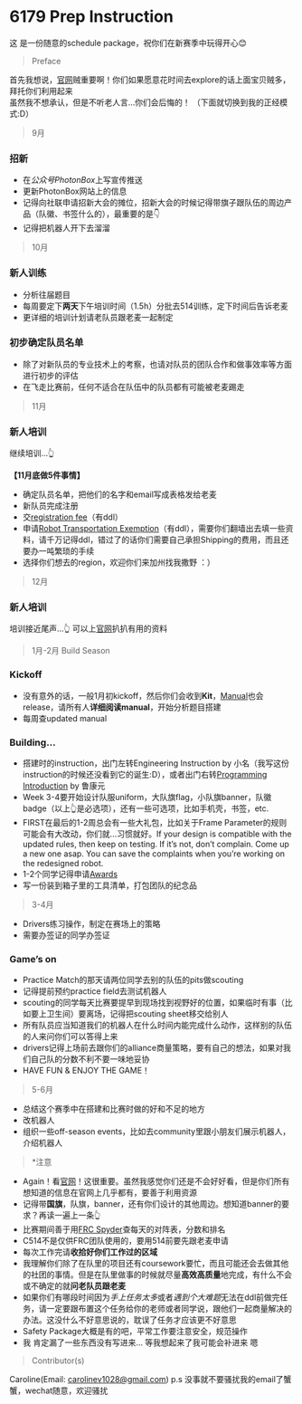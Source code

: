 # 6179 Prep Instruction
这 是一份随意的schedule package，祝你们在新赛季中玩得开心😊

>Preface

首先我想说，[官网](https://www.firstinspires.org/)贼重要啊！你们如果愿意花时间去explore的话上面宝贝贼多，拜托你们利用起来</br>
虽然我不想承认，但是不听老人言...你们会后悔的！
（下面就切换到我的正经模式:D）

>9月

### 招新
- 在*公众号PhotonBox*上写宣传推送
- 更新PhotonBox网站上的信息
- 记得向社联申请招新大会的摊位，招新大会的时候记得带旗子跟队伍的周边产品（队徽、书签什么的），最重要的是👇
- 记得把机器人开下去溜溜

>10月

### 新人训练
- 分析往届题目
- 每周要定下**两天**下午培训时间（1.5h）分批去514训练，定下时间后告诉老麦
- 更详细的培训计划请老队员跟老麦一起制定
### 初步确定队员名单
- 除了对新队员的专业技术上的考察，也请对队员的团队合作和做事效率等方面进行初步的评估
- 在飞走比赛前，任何不适合在队伍中的队员都有可能被老麦踢走

>11月

### 新人培训
继续培训…👆

**【11月底做5件事情】**
- 确定队员名单，把他们的名字和email写成表格发给老麦
- 新队员完成注册
- 交[registration fee](https://www.firstinspires.org/robotics/frc/cost-and-registration)（有ddl）
- 申请[Robot Transportation Exemption](https://www.firstinspires.org/resource-library/frc/robot-transportation)（有ddl），需要你们翻墙出去填一些资料，请千万记得ddl，错过了的话你们需要自己承担Shipping的费用，而且还要办一吨繁琐的手续
- 选择你们想去的region，欢迎你们来加州找我撒野 ：）

>12月

### 新人培训
培训接近尾声…👆
可以上[官网](https://www.firstinspires.org/resource-library)扒扒有用的资料

>1月-2月 Build Season

### Kickoff
- 没有意外的话，一般1月初kickoff，然后你们会收到**Kit**，[Manual](https://www.firstinspires.org/resource-library/frc/competition-manual-qa-system)也会release，请所有人**详细阅读manual**，开始分析题目搭建
- 每周查updated manual
### Building…
- 搭建时的instruction，出门左转Engineering Instruction by 小名（我写这份instruction的时候还没看到它的诞生:D），或者出门右转[Programming Introduction](https://github.com/SweetDumpling/6179FJPI/blob/02c94d4bb18b21f6192c9e064f8f3c8f224d444d/6179%20FRC%20Java%20Programming%20Introduction.md) by 鲁康元
- Week 3-4要开始设计队服uniform，大队旗flag，小队旗banner，队徽badge（以上👆是必选项），还有一些可选项，比如手机壳，书签，etc.
- FIRST在最后的1-2周总会有一些大礼包，比如关于Frame Parameter的规则可能会有大改动，你们就…习惯就好。If your design is compatible with the updated rules, then keep on testing. If it’s not, don’t complain. Come up a new one asap. You can save the complaints when you’re working on the redesigned robot.
- 1-2个同学记得申请[Awards](https://www.firstinspires.org/robotics/frc/awards)
- 写一份装到箱子里的工具清单，打包团队的纪念品

>3-4月

- Drivers练习操作，制定在赛场上的策略
- 需要办签证的同学办签证
### Game’s on
- Practice Match的那天请两位同学去别的队伍的pits做scouting
- 记得提前预约practice field去测试机器人
- scouting的同学每天比赛要提早到现场找到视野好的位置，如果临时有事（比如要上卫生间）要离场，记得把scouting sheet移交给别人
- 所有队员应当知道我们的机器人在什么时间内能完成什么动作，这样别的队伍的人来问你们可以答得上来
- drivers记得上场前去跟你们的alliance商量策略，要有自己的想法，如果对我们自己队的分数不利不要一味地妥协
- HAVE FUN & ENJOY THE GAME！

>5-6月

- 总结这个赛季中在搭建和比赛时做的好和不足的地方
- 改机器人
- 组织一些off-season events，比如去community里跟小朋友们展示机器人，介绍机器人

>*注意

- Again！看[官网](https://www.firstinspires.org/)！这很重要。虽然我感觉你们还是不会好好看，但是你们所有想知道的信息在官网上几乎都有，要善于利用资源
- 记得带**国旗**，队旗，banner，还有你们设计的其他周边。想知道banner的要求？再读一遍上一条👆
- 比赛期间善于用[FRC Spyder](https://itunes.apple.com/us/app/frc-spyder/id361141145?mt=8&ign-mpt=uo%3D4)查每天的对阵表，分数和排名
- C514不是仅供FRC团队使用的，要用514前要先跟老麦申请
- 每次工作完请**收拾好你们工作过的区域**
- 我理解你们除了在队里的项目还有coursework要忙，而且可能还会去做其他的社团的事情。但是在队里做事的时候就尽量**高效高质量**地完成，有什么不会或不确定的就**问老队员跟老麦**
- 如果你们有哪段时间因为*手上任务太多*或者*遇到个大难题*无法在ddl前做完任务，请一定要跟布置这个任务给你的老师或者同学说，跟他们一起商量解决的办法。这没什么不好意思说的，耽误了任务才应该更不好意思
- Safety Package大概是有的吧，平常工作要注意安全，规范操作
- 我 肯定漏了一些东西没有写进来… 等我想起来了我可能会补进来 嗯

>Contributor(s)

Caroline(Email: carolinev1028@gmail.com)
p.s 没事就不要骚扰我的email了蟹蟹，wechat随意，欢迎骚扰

